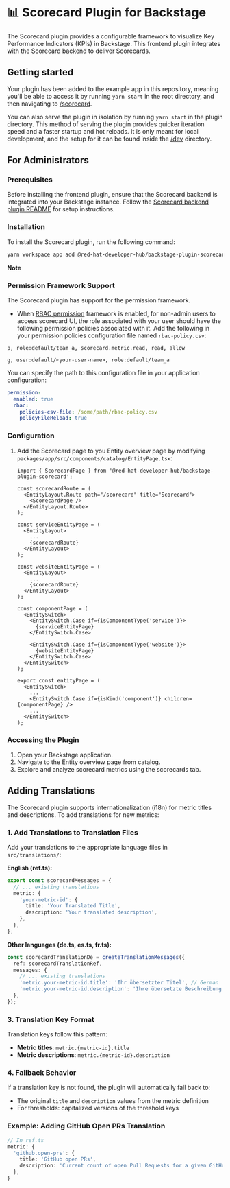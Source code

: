 # 📊 Scorecard Plugin for Backstage

The Scorecard plugin provides a configurable framework to visualize Key Performance Indicators (KPIs) in Backstage. This frontend plugin integrates with the Scorecard backend to deliver Scorecards.

## Getting started

Your plugin has been added to the example app in this repository, meaning you'll be able to access it by running `yarn start` in the root directory, and then navigating to [/scorecard](http://localhost:3000/scorecard).

You can also serve the plugin in isolation by running `yarn start` in the plugin directory.
This method of serving the plugin provides quicker iteration speed and a faster startup and hot reloads.
It is only meant for local development, and the setup for it can be found inside the [/dev](./dev) directory.

## For Administrators

### Prerequisites

Before installing the frontend plugin, ensure that the Scorecard backend is integrated into your Backstage instance. Follow the [Scorecard backend plugin README](https://github.com/redhat-developer/rhdh-plugins/blob/main/workspaces/scorecard/plugins/scorecard-backend/README.md) for setup instructions.

### Installation

To install the Scorecard plugin, run the following command:

```sh
yarn workspace app add @red-hat-developer-hub/backstage-plugin-scorecard
```

**Note**

### Permission Framework Support

The Scorecard plugin has support for the permission framework.

- When [RBAC permission](https://github.com/backstage/community-plugins/tree/main/workspaces/rbac/plugins/rbac-backend#installation) framework is enabled, for non-admin users to access scorecard UI, the role associated with your user should have the following permission policies associated with it. Add the following in your permission policies configuration file named `rbac-policy.csv`:

```CSV
p, role:default/team_a, scorecard.metric.read, read, allow

g, user:default/<your-user-name>, role:default/team_a
```

You can specify the path to this configuration file in your application configuration:

```yaml
permission:
  enabled: true
  rbac:
    policies-csv-file: /some/path/rbac-policy.csv
    policyFileReload: true
```

### Configuration

1. Add the Scorecard page to you Entity overview page by modifying `packages/app/src/components/catalog/EntityPage.tsx`:

   ```tsx
   import { ScorecardPage } from '@red-hat-developer-hub/backstage-plugin-scorecard';

   const scorecardRoute = (
     <EntityLayout.Route path="/scorecard" title="Scorecard">
       <ScorecardPage />
     </EntityLayout.Route>
   );

   const serviceEntityPage = (
     <EntityLayout>
       ...
       {scorecardRoute}
     </EntityLayout>
   );

   const websiteEntityPage = (
     <EntityLayout>
       ...
       {scorecardRoute}
     </EntityLayout>
   );

   const componentPage = (
     <EntitySwitch>
       <EntitySwitch.Case if={isComponentType('service')}>
         {serviceEntityPage}
       </EntitySwitch.Case>

       <EntitySwitch.Case if={isComponentType('website')}>
         {websiteEntityPage}
       </EntitySwitch.Case>
     </EntitySwitch>
   );

   export const entityPage = (
     <EntitySwitch>
       ...
       <EntitySwitch.Case if={isKind('component')} children={componentPage} />
       ...
     </EntitySwitch>
   );
   ```

### Accessing the Plugin

1. Open your Backstage application.
2. Navigate to the Entity overview page from catalog.
3. Explore and analyze scorecard metrics using the scorecards tab.

## Adding Translations

The Scorecard plugin supports internationalization (i18n) for metric titles and descriptions. To add translations for new metrics:

### 1. Add Translations to Translation Files

Add your translations to the appropriate language files in `src/translations/`:

**English (ref.ts):**

```typescript
export const scorecardMessages = {
  // ... existing translations
  metric: {
    'your-metric-id': {
      title: 'Your Translated Title',
      description: 'Your translated description',
    },
  },
};
```

**Other languages (de.ts, es.ts, fr.ts):**

```typescript
const scorecardTranslationDe = createTranslationMessages({
  ref: scorecardTranslationRef,
  messages: {
    // ... existing translations
    'metric.your-metric-id.title': 'Ihr übersetzter Titel', // German
    'metric.your-metric-id.description': 'Ihre übersetzte Beschreibung',
  },
});
```

### 3. Translation Key Format

Translation keys follow this pattern:

- **Metric titles**: `metric.{metric-id}.title`
- **Metric descriptions**: `metric.{metric-id}.description`

### 4. Fallback Behavior

If a translation key is not found, the plugin will automatically fall back to:

- The original `title` and `description` values from the metric definition
- For thresholds: capitalized versions of the threshold keys

### Example: Adding GitHub Open PRs Translation

```typescript
// In ref.ts
metric: {
  'github.open-prs': {
    title: 'GitHub open PRs',
    description: 'Current count of open Pull Requests for a given GitHub repository',
  },
}
```
